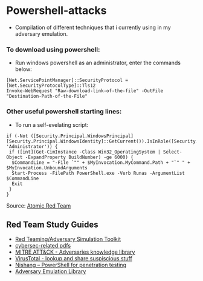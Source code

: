 # Powershell-attacks
- Compilation of different techniques that i currently using in my adversary emulation. 
### To download using powershell:
- Run windows powershell as an administrator, enter the commands below:
```
[Net.ServicePointManager]::SecurityProtocol = [Net.SecurityProtocolType]::Tls12 
Invoke-WebRequest "Raw-download-link-of-the-file" -OutFile "Destination-Path-of-the-File"
```
### Other useful powershell starting lines:
- To run a self-evelating script:
```
if (-Not ([Security.Principal.WindowsPrincipal] [Security.Principal.WindowsIdentity]::GetCurrent()).IsInRole([Security.Principal.WindowsBuiltInRole] 'Administrator')) {
 if ([int](Get-CimInstance -Class Win32_OperatingSystem | Select-Object -ExpandProperty BuildNumber) -ge 6000) {
  $CommandLine = "-File `"" + $MyInvocation.MyCommand.Path + "`" " + $MyInvocation.UnboundArguments
  Start-Process -FilePath PowerShell.exe -Verb Runas -ArgumentList $CommandLine
  Exit
 }
}
```
Source: [Atomic Red Team](https://github.com/redcanaryco/atomic-red-team)
## Red Team Study Guides
- [Red Teaming/Adversary Simulation Toolkit](https://renatoborbolla.medium.com/red-teaming-adversary-simulation-toolkit-da89b20cb5ea)
- [cybersec-related pdfs](https://github.com/jivoi/offsec_pdfs)
- [MITRE ATT&CK - Adversaries knowledge library](https://attack.mitre.org/)
- [VirusTotal - lookup and share suspiscious stuff](https://www.virustotal.com/)
- [Nishang – PowerShell for penetration testing](https://github.com/samratashok/nishang)
- [Adversary Emulation Library](https://github.com/center-for-threat-informed-defense/adversary_emulation_library)
